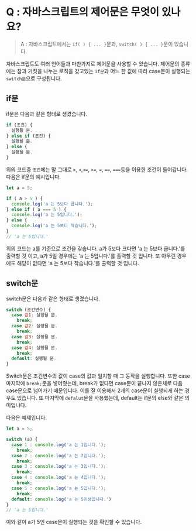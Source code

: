 # Q : 자바스크립트의 제어문은 무엇이 있나요?

> A : 자바스크립트에서는 `if( ) { ... }`문과, `switch( ) { ... }`문이 있습니다.

자바스크립트도 여러 언어들과 마찬가지로 제어문을 사용할 수 있습니다. 제어문의 종류에는 참과 거짓을 나누는 로직을 갖고있는 `if문`과 어느 한 값에 따라 case문이 실행되는 `switch문`으로 구성됩니다.

## if문
if문은 다음과 같은 형태로 생겼습니다.
```javascript
if (조건) {
  실행될 문.
} else if (조건) {
  실행될 문.
} else {
  실행될 문.
}
```
위의 코드중 `조건`에는 말 그대로 `>`, `<`,`<=`, `>=`, `=`, `==`, `===`등을 이용한 조건이 들어갑니다. 다음은 if문의 예시입니다.
```javascript
let a = 5;

if ( a > 5 ) {
  console.log('a 는 5보다 큽니다.');
} else if ( a === 5 ) {
  console.log('a 는 5입니다.');
} else {
  console.log('a 는 5보다 작습니다.');
}
// 'a 는 5입니다.'
```
위의 코드는 a를 기준으로 조건을 갖습니다. a가 5보다 크다면 'a 는 5보다 큽니다.'를 출력할 것 이고, a가 5일 경우에는 'a 는 5입니다.'를 출력할 것 입니다. 또 아무런 경우에도 해당이 없다면 'a 는 5보다 작습니다.'를 출력할 것 입니다.

## switch문
switch문은 다음과 같은 형태로 생겼습니다.
```javascript
switch (조건변수) {
  case 값1: 실행될 문.
    break;
  case 값2: 실행될 문.
    break;
  case 값3: 실행될 문.
    break;
  case 값4: 실행될 문.
    break;
  default: 실행될 문.
}
```
Switch문은 조건변수의 값이 case의 값과 일치할 때 그 동작을 실행합니다. 또한 case마지막에 `break;`문을 넣어줬는데, break가 없다면 case문이 끝나지 않은채로 다음 case문으로 넘어가기 때문입니다. 이를 잘 이용해서 2개의 case문이 실행되게 하는 경우도 있습니다. 또 마지막에 `defalut`문을 사용했는데, default는 if문의 else와 같은 의미입니다.

다음은 예제입니다.
```javascript
let a = 5;

switch (a) {
  case 1 : console.log('a 는 1입니다.');
    break;
  case 2 : console.log('a 는 2입니다.');
    break;
  case 3 : console.log('a 는 3입니다.');
    break;
  case 4 : console.log('a 는 4입니다.');
    break;
  case 5 : console.log('a 는 5입니다.');
    break;
  default: console.log('a 는 5이상입니다.')
}
// 'a 는 5입니다.'
```
이와 같이 a가 5인 case문이 실행되는 것을 확인할 수 있습니다.